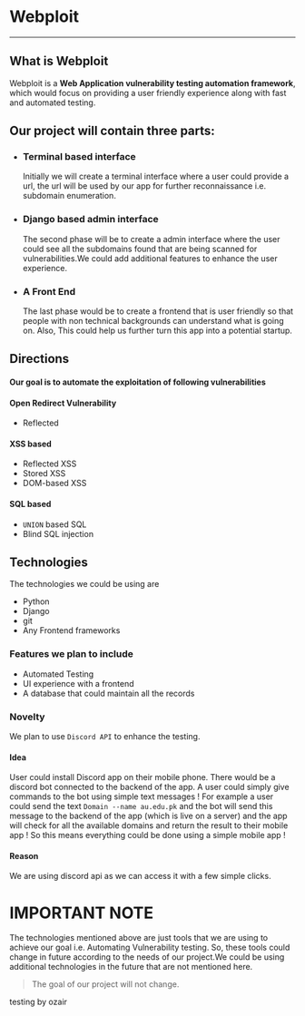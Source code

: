 # Webploit
----

## What is Webploit
Webploit is a **Web Application vulnerability testing automation framework**, which would focus on providing a user friendly experience along with fast and automated testing.

## Our project will contain three parts:
- ### Terminal based interface
    Initially we will create a terminal interface where a user could provide a url, the url will be used by our app for further reconnaissance i.e. subdomain enumeration. 
- ### Django based admin interface
    The second phase will be to create a admin interface where the user could see all the subdomains found that are being scanned for vulnerabilities.We could add additional features to enhance the user experience.
- ### A Front End
   The last phase would be to create a frontend that is user friendly so that people with non technical backgrounds can understand what is going on. Also, This could help us further turn this app into a potential startup.


## Directions 
#### Our goal is to automate the exploitation of following vulnerabilities
#### Open Redirect Vulnerability
- Reflected

#### XSS based 
- Reflected XSS
- Stored XSS
- DOM-based XSS

#### SQL based
- `UNION` based SQL
- Blind SQL injection

## Technologies
The technologies we could be using are
- Python
- Django
- git
- Any Frontend frameworks

### Features we plan to include 
- Automated Testing
- UI experience with a frontend
- A database that could maintain all the records

### Novelty
We plan to use `Discord API` to enhance the testing. 
#### Idea
User could install Discord app on their mobile phone. There would be a discord bot connected to the backend of the app. A user could simply give commands to the bot using simple text messages ! For example a user could send the text `Domain --name au.edu.pk` and the bot will send this message to the backend of the app (which is live on a server) and the app will check for all the available domains and return the result to their mobile app !
So this means everything could be done using a simple mobile app !
#### Reason
We are using discord api as we can access it with a few simple clicks.

# IMPORTANT NOTE
The technologies mentioned above are just tools that we are using to achieve our goal i.e. Automating Vulnerability testing. So, these tools could change in future according to the needs of our project.We could be using additional technologies in the future that are not mentioned here.
> The goal of our project will not change.


testing by ozair